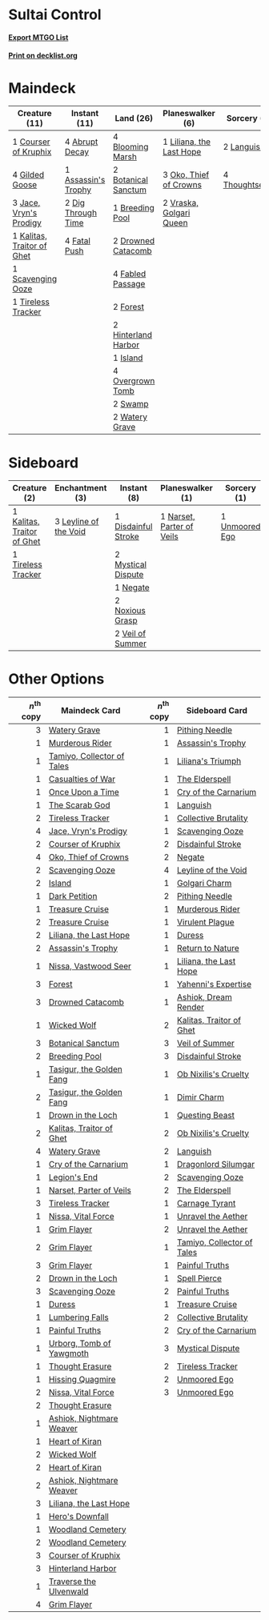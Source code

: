 # Sultai Control

#### [Export MTGO List](../collection/Sultai%20Control/Sultai%20Control.txt)
#### [Print on decklist.org](http://decklist.org/?deckmain=4%09Abrupt%20Decay%0A1%09Assassin's%20Trophy%0A4%09Blooming%20Marsh%0A2%09Botanical%20Sanctum%0A1%09Breeding%20Pool%0A1%09Courser%20of%20Kruphix%0A2%09Dig%20Through%20Time%0A2%09Drowned%20Catacomb%0A4%09Fabled%20Passage%0A4%09Fatal%20Push%0A2%09Forest%0A4%09Gilded%20Goose%0A2%09Hinterland%20Harbor%0A1%09Island%0A3%09Jace,%20Vryn's%20Prodigy%0A1%09Kalitas,%20Traitor%20of%20Ghet%0A2%09Languish%0A1%09Liliana,%20the%20Last%20Hope%0A3%09Oko,%20Thief%20of%20Crowns%0A4%09Overgrown%20Tomb%0A1%09Scavenging%20Ooze%0A2%09Swamp%0A4%09Thoughtseize%0A1%09Tireless%20Tracker%0A2%09Vraska,%20Golgari%20Queen%0A2%09Watery%20Grave&deckside=1%09Disdainful%20Stroke%0A1%09Kalitas,%20Traitor%20of%20Ghet%0A3%09Leyline%20of%20the%20Void%0A2%09Mystical%20Dispute%0A1%09Narset,%20Parter%20of%20Veils%0A1%09Negate%0A2%09Noxious%20Grasp%0A1%09Tireless%20Tracker%0A1%09Unmoored%20Ego%0A2%09Veil%20of%20Summer)
# Maindeck

|                                            Creature (11)                                            |                                         Instant (11)                                         |                                          Land (26)                                           |                                         Planeswalker (6)                                          |                                       Sorcery (6)                                       |
|-----------------------------------------------------------------------------------------------------|----------------------------------------------------------------------------------------------|----------------------------------------------------------------------------------------------|---------------------------------------------------------------------------------------------------|-----------------------------------------------------------------------------------------|
|1 [Courser of Kruphix](http://gatherer.wizards.com/Pages/Card/Details.aspx?multiverseid=442153)      |4 [Abrupt Decay](http://gatherer.wizards.com/Pages/Card/Details.aspx?multiverseid=456061)     |4 [Blooming Marsh](http://gatherer.wizards.com/Pages/Card/Details.aspx?multiverseid=417816)   |1 [Liliana, the Last Hope](http://gatherer.wizards.com/Pages/Card/Details.aspx?multiverseid=414388)|2 [Languish](http://gatherer.wizards.com/Pages/Card/Details.aspx?multiverseid=420731)    |
|4 [Gilded Goose](http://gatherer.wizards.com/Pages/Card/Details.aspx?multiverseid=473122)            |1 [Assassin's Trophy](http://gatherer.wizards.com/Pages/Card/Details.aspx?multiverseid=452902)|2 [Botanical Sanctum](http://gatherer.wizards.com/Pages/Card/Details.aspx?multiverseid=417817)|3 [Oko, Thief of Crowns](http://gatherer.wizards.com/Pages/Card/Details.aspx?multiverseid=473159)  |4 [Thoughtseize](http://gatherer.wizards.com/Pages/Card/Details.aspx?multiverseid=438676)|
|3 [Jace, Vryn's Prodigy](http://gatherer.wizards.com/Pages/Card/Details.aspx?multiverseid=398434)    |2 [Dig Through Time](http://gatherer.wizards.com/Pages/Card/Details.aspx?multiverseid=386518) |1 [Breeding Pool](http://gatherer.wizards.com/Pages/Card/Details.aspx?multiverseid=97088)     |2 [Vraska, Golgari Queen](http://gatherer.wizards.com/Pages/Card/Details.aspx?multiverseid=452963) |                                                                                         |
|1 [Kalitas, Traitor of Ghet](http://gatherer.wizards.com/Pages/Card/Details.aspx?multiverseid=407596)|4 [Fatal Push](http://gatherer.wizards.com/Pages/Card/Details.aspx?multiverseid=423724)       |2 [Drowned Catacomb](http://gatherer.wizards.com/Pages/Card/Details.aspx?multiverseid=430633) |                                                                                                   |                                                                                         |
|1 [Scavenging Ooze](http://gatherer.wizards.com/Pages/Card/Details.aspx?multiverseid=420783)         |                                                                                              |4 [Fabled Passage](http://gatherer.wizards.com/Pages/Card/Details.aspx?multiverseid=473206)   |                                                                                                   |                                                                                         |
|1 [Tireless Tracker](http://gatherer.wizards.com/Pages/Card/Details.aspx?multiverseid=409997)        |                                                                                              |2 [Forest](http://gatherer.wizards.com/Pages/Card/Details.aspx?multiverseid=439860)           |                                                                                                   |                                                                                         |
|                                                                                                     |                                                                                              |2 [Hinterland Harbor](http://gatherer.wizards.com/Pages/Card/Details.aspx?multiverseid=443128)|                                                                                                   |                                                                                         |
|                                                                                                     |                                                                                              |1 [Island](http://gatherer.wizards.com/Pages/Card/Details.aspx?multiverseid=439857)           |                                                                                                   |                                                                                         |
|                                                                                                     |                                                                                              |4 [Overgrown Tomb](http://gatherer.wizards.com/Pages/Card/Details.aspx?multiverseid=405103)   |                                                                                                   |                                                                                         |
|                                                                                                     |                                                                                              |2 [Swamp](http://gatherer.wizards.com/Pages/Card/Details.aspx?multiverseid=439858)            |                                                                                                   |                                                                                         |
|                                                                                                     |                                                                                              |2 [Watery Grave](http://gatherer.wizards.com/Pages/Card/Details.aspx?multiverseid=405114)     |                                                                                                   |                                                                                         |


# Sideboard

|                                            Creature (2)                                             |                                        Enchantment (3)                                         |                                         Instant (8)                                          |                                          Planeswalker (1)                                          |                                       Sorcery (1)                                       |
|-----------------------------------------------------------------------------------------------------|------------------------------------------------------------------------------------------------|----------------------------------------------------------------------------------------------|----------------------------------------------------------------------------------------------------|-----------------------------------------------------------------------------------------|
|1 [Kalitas, Traitor of Ghet](http://gatherer.wizards.com/Pages/Card/Details.aspx?multiverseid=407596)|3 [Leyline of the Void](http://gatherer.wizards.com/Pages/Card/Details.aspx?multiverseid=107682)|1 [Disdainful Stroke](http://gatherer.wizards.com/Pages/Card/Details.aspx?multiverseid=420705)|1 [Narset, Parter of Veils](http://gatherer.wizards.com/Pages/Card/Details.aspx?multiverseid=460988)|1 [Unmoored Ego](http://gatherer.wizards.com/Pages/Card/Details.aspx?multiverseid=452962)|
|1 [Tireless Tracker](http://gatherer.wizards.com/Pages/Card/Details.aspx?multiverseid=409997)        |                                                                                                |2 [Mystical Dispute](http://gatherer.wizards.com/Pages/Card/Details.aspx?multiverseid=473020) |                                                                                                    |                                                                                         |
|                                                                                                     |                                                                                                |1 [Negate](http://gatherer.wizards.com/Pages/Card/Details.aspx?multiverseid=423707)           |                                                                                                    |                                                                                         |
|                                                                                                     |                                                                                                |2 [Noxious Grasp](http://gatherer.wizards.com/Pages/Card/Details.aspx?multiverseid=466864)    |                                                                                                    |                                                                                         |
|                                                                                                     |                                                                                                |2 [Veil of Summer](http://gatherer.wizards.com/Pages/Card/Details.aspx?multiverseid=466952)   |                                                                                                    |                                                                                         |


# Other Options

|*n*<sup>th</sup> copy|                                            Maindeck Card                                            |*n*<sup>th</sup> copy|                                           Sideboard Card                                            |
|--------------------:|-----------------------------------------------------------------------------------------------------|--------------------:|-----------------------------------------------------------------------------------------------------|
|                    3|[Watery Grave](http://gatherer.wizards.com/Pages/Card/Details.aspx?multiverseid=405114)              |                    1|[Pithing Needle](http://gatherer.wizards.com/Pages/Card/Details.aspx?multiverseid=129526)            |
|                    1|[Murderous Rider](http://gatherer.wizards.com/Pages/Card/Details.aspx?multiverseid=473059)           |                    1|[Assassin's Trophy](http://gatherer.wizards.com/Pages/Card/Details.aspx?multiverseid=452902)         |
|                    1|[Tamiyo, Collector of Tales](http://gatherer.wizards.com/Pages/Card/Details.aspx?multiverseid=461147)|                    1|[Liliana's Triumph](http://gatherer.wizards.com/Pages/Card/Details.aspx?multiverseid=461025)         |
|                    1|[Casualties of War](http://gatherer.wizards.com/Pages/Card/Details.aspx?multiverseid=461114)         |                    1|[The Elderspell](http://gatherer.wizards.com/Pages/Card/Details.aspx?multiverseid=461016)            |
|                    1|[Once Upon a Time](http://gatherer.wizards.com/Pages/Card/Details.aspx?multiverseid=473131)          |                    1|[Cry of the Carnarium](http://gatherer.wizards.com/Pages/Card/Details.aspx?multiverseid=457214)      |
|                    1|[The Scarab God](http://gatherer.wizards.com/Pages/Card/Details.aspx?multiverseid=430834)            |                    1|[Languish](http://gatherer.wizards.com/Pages/Card/Details.aspx?multiverseid=420731)                  |
|                    2|[Tireless Tracker](http://gatherer.wizards.com/Pages/Card/Details.aspx?multiverseid=409997)          |                    1|[Collective Brutality](http://gatherer.wizards.com/Pages/Card/Details.aspx?multiverseid=414380)      |
|                    4|[Jace, Vryn's Prodigy](http://gatherer.wizards.com/Pages/Card/Details.aspx?multiverseid=398434)      |                    1|[Scavenging Ooze](http://gatherer.wizards.com/Pages/Card/Details.aspx?multiverseid=420783)           |
|                    2|[Courser of Kruphix](http://gatherer.wizards.com/Pages/Card/Details.aspx?multiverseid=442153)        |                    2|[Disdainful Stroke](http://gatherer.wizards.com/Pages/Card/Details.aspx?multiverseid=420705)         |
|                    4|[Oko, Thief of Crowns](http://gatherer.wizards.com/Pages/Card/Details.aspx?multiverseid=473159)      |                    2|[Negate](http://gatherer.wizards.com/Pages/Card/Details.aspx?multiverseid=423707)                    |
|                    2|[Scavenging Ooze](http://gatherer.wizards.com/Pages/Card/Details.aspx?multiverseid=420783)           |                    4|[Leyline of the Void](http://gatherer.wizards.com/Pages/Card/Details.aspx?multiverseid=107682)       |
|                    2|[Island](http://gatherer.wizards.com/Pages/Card/Details.aspx?multiverseid=439857)                    |                    1|[Golgari Charm](http://gatherer.wizards.com/Pages/Card/Details.aspx?multiverseid=405245)             |
|                    1|[Dark Petition](http://gatherer.wizards.com/Pages/Card/Details.aspx?multiverseid=398525)             |                    2|[Pithing Needle](http://gatherer.wizards.com/Pages/Card/Details.aspx?multiverseid=129526)            |
|                    1|[Treasure Cruise](http://gatherer.wizards.com/Pages/Card/Details.aspx?multiverseid=420718)           |                    1|[Murderous Rider](http://gatherer.wizards.com/Pages/Card/Details.aspx?multiverseid=473059)           |
|                    2|[Treasure Cruise](http://gatherer.wizards.com/Pages/Card/Details.aspx?multiverseid=420718)           |                    1|[Virulent Plague](http://gatherer.wizards.com/Pages/Card/Details.aspx?multiverseid=394739)           |
|                    2|[Liliana, the Last Hope](http://gatherer.wizards.com/Pages/Card/Details.aspx?multiverseid=414388)    |                    1|[Duress](http://gatherer.wizards.com/Pages/Card/Details.aspx?multiverseid=14557)                     |
|                    2|[Assassin's Trophy](http://gatherer.wizards.com/Pages/Card/Details.aspx?multiverseid=452902)         |                    1|[Return to Nature](http://gatherer.wizards.com/Pages/Card/Details.aspx?multiverseid=461102)          |
|                    1|[Nissa, Vastwood Seer](http://gatherer.wizards.com/Pages/Card/Details.aspx?multiverseid=398438)      |                    1|[Liliana, the Last Hope](http://gatherer.wizards.com/Pages/Card/Details.aspx?multiverseid=414388)    |
|                    3|[Forest](http://gatherer.wizards.com/Pages/Card/Details.aspx?multiverseid=439860)                    |                    1|[Yahenni's Expertise](http://gatherer.wizards.com/Pages/Card/Details.aspx?multiverseid=423742)       |
|                    3|[Drowned Catacomb](http://gatherer.wizards.com/Pages/Card/Details.aspx?multiverseid=430633)          |                    1|[Ashiok, Dream Render](http://gatherer.wizards.com/Pages/Card/Details.aspx?multiverseid=461155)      |
|                    1|[Wicked Wolf](http://gatherer.wizards.com/Pages/Card/Details.aspx?multiverseid=473143)               |                    2|[Kalitas, Traitor of Ghet](http://gatherer.wizards.com/Pages/Card/Details.aspx?multiverseid=407596)  |
|                    3|[Botanical Sanctum](http://gatherer.wizards.com/Pages/Card/Details.aspx?multiverseid=417817)         |                    3|[Veil of Summer](http://gatherer.wizards.com/Pages/Card/Details.aspx?multiverseid=466952)            |
|                    2|[Breeding Pool](http://gatherer.wizards.com/Pages/Card/Details.aspx?multiverseid=97088)              |                    3|[Disdainful Stroke](http://gatherer.wizards.com/Pages/Card/Details.aspx?multiverseid=420705)         |
|                    1|[Tasigur, the Golden Fang](http://gatherer.wizards.com/Pages/Card/Details.aspx?multiverseid=391937)  |                    1|[Ob Nixilis's Cruelty](http://gatherer.wizards.com/Pages/Card/Details.aspx?multiverseid=461028)      |
|                    2|[Tasigur, the Golden Fang](http://gatherer.wizards.com/Pages/Card/Details.aspx?multiverseid=391937)  |                    1|[Dimir Charm](http://gatherer.wizards.com/Pages/Card/Details.aspx?multiverseid=455914)               |
|                    1|[Drown in the Loch](http://gatherer.wizards.com/Pages/Card/Details.aspx?multiverseid=473150)         |                    1|[Questing Beast](http://gatherer.wizards.com/Pages/Card/Details.aspx?multiverseid=473133)            |
|                    2|[Kalitas, Traitor of Ghet](http://gatherer.wizards.com/Pages/Card/Details.aspx?multiverseid=407596)  |                    2|[Ob Nixilis's Cruelty](http://gatherer.wizards.com/Pages/Card/Details.aspx?multiverseid=461028)      |
|                    4|[Watery Grave](http://gatherer.wizards.com/Pages/Card/Details.aspx?multiverseid=405114)              |                    2|[Languish](http://gatherer.wizards.com/Pages/Card/Details.aspx?multiverseid=420731)                  |
|                    1|[Cry of the Carnarium](http://gatherer.wizards.com/Pages/Card/Details.aspx?multiverseid=457214)      |                    1|[Dragonlord Silumgar](http://gatherer.wizards.com/Pages/Card/Details.aspx?multiverseid=394550)       |
|                    1|[Legion's End](http://gatherer.wizards.com/Pages/Card/Details.aspx?multiverseid=466860)              |                    2|[Scavenging Ooze](http://gatherer.wizards.com/Pages/Card/Details.aspx?multiverseid=420783)           |
|                    1|[Narset, Parter of Veils](http://gatherer.wizards.com/Pages/Card/Details.aspx?multiverseid=460988)   |                    2|[The Elderspell](http://gatherer.wizards.com/Pages/Card/Details.aspx?multiverseid=461016)            |
|                    3|[Tireless Tracker](http://gatherer.wizards.com/Pages/Card/Details.aspx?multiverseid=409997)          |                    1|[Carnage Tyrant](http://gatherer.wizards.com/Pages/Card/Details.aspx?multiverseid=435334)            |
|                    1|[Nissa, Vital Force](http://gatherer.wizards.com/Pages/Card/Details.aspx?multiverseid=417736)        |                    1|[Unravel the Aether](http://gatherer.wizards.com/Pages/Card/Details.aspx?multiverseid=378515)        |
|                    1|[Grim Flayer](http://gatherer.wizards.com/Pages/Card/Details.aspx?multiverseid=414489)               |                    2|[Unravel the Aether](http://gatherer.wizards.com/Pages/Card/Details.aspx?multiverseid=378515)        |
|                    2|[Grim Flayer](http://gatherer.wizards.com/Pages/Card/Details.aspx?multiverseid=414489)               |                    1|[Tamiyo, Collector of Tales](http://gatherer.wizards.com/Pages/Card/Details.aspx?multiverseid=461147)|
|                    3|[Grim Flayer](http://gatherer.wizards.com/Pages/Card/Details.aspx?multiverseid=414489)               |                    1|[Painful Truths](http://gatherer.wizards.com/Pages/Card/Details.aspx?multiverseid=401981)            |
|                    2|[Drown in the Loch](http://gatherer.wizards.com/Pages/Card/Details.aspx?multiverseid=473150)         |                    1|[Spell Pierce](http://gatherer.wizards.com/Pages/Card/Details.aspx?multiverseid=425876)              |
|                    3|[Scavenging Ooze](http://gatherer.wizards.com/Pages/Card/Details.aspx?multiverseid=420783)           |                    2|[Painful Truths](http://gatherer.wizards.com/Pages/Card/Details.aspx?multiverseid=401981)            |
|                    1|[Duress](http://gatherer.wizards.com/Pages/Card/Details.aspx?multiverseid=14557)                     |                    1|[Treasure Cruise](http://gatherer.wizards.com/Pages/Card/Details.aspx?multiverseid=420718)           |
|                    1|[Lumbering Falls](http://gatherer.wizards.com/Pages/Card/Details.aspx?multiverseid=401943)           |                    2|[Collective Brutality](http://gatherer.wizards.com/Pages/Card/Details.aspx?multiverseid=414380)      |
|                    1|[Painful Truths](http://gatherer.wizards.com/Pages/Card/Details.aspx?multiverseid=401981)            |                    2|[Cry of the Carnarium](http://gatherer.wizards.com/Pages/Card/Details.aspx?multiverseid=457214)      |
|                    1|[Urborg, Tomb of Yawgmoth](http://gatherer.wizards.com/Pages/Card/Details.aspx?multiverseid=383425)  |                    3|[Mystical Dispute](http://gatherer.wizards.com/Pages/Card/Details.aspx?multiverseid=473020)          |
|                    1|[Thought Erasure](http://gatherer.wizards.com/Pages/Card/Details.aspx?multiverseid=452956)           |                    2|[Tireless Tracker](http://gatherer.wizards.com/Pages/Card/Details.aspx?multiverseid=409997)          |
|                    1|[Hissing Quagmire](http://gatherer.wizards.com/Pages/Card/Details.aspx?multiverseid=407681)          |                    2|[Unmoored Ego](http://gatherer.wizards.com/Pages/Card/Details.aspx?multiverseid=452962)              |
|                    2|[Nissa, Vital Force](http://gatherer.wizards.com/Pages/Card/Details.aspx?multiverseid=417736)        |                    3|[Unmoored Ego](http://gatherer.wizards.com/Pages/Card/Details.aspx?multiverseid=452962)              |
|                    2|[Thought Erasure](http://gatherer.wizards.com/Pages/Card/Details.aspx?multiverseid=452956)           |                     |                                                                                                     |
|                    1|[Ashiok, Nightmare Weaver](http://gatherer.wizards.com/Pages/Card/Details.aspx?multiverseid=373500)  |                     |                                                                                                     |
|                    1|[Heart of Kiran](http://gatherer.wizards.com/Pages/Card/Details.aspx?multiverseid=423820)            |                     |                                                                                                     |
|                    2|[Wicked Wolf](http://gatherer.wizards.com/Pages/Card/Details.aspx?multiverseid=473143)               |                     |                                                                                                     |
|                    2|[Heart of Kiran](http://gatherer.wizards.com/Pages/Card/Details.aspx?multiverseid=423820)            |                     |                                                                                                     |
|                    2|[Ashiok, Nightmare Weaver](http://gatherer.wizards.com/Pages/Card/Details.aspx?multiverseid=373500)  |                     |                                                                                                     |
|                    3|[Liliana, the Last Hope](http://gatherer.wizards.com/Pages/Card/Details.aspx?multiverseid=414388)    |                     |                                                                                                     |
|                    1|[Hero's Downfall](http://gatherer.wizards.com/Pages/Card/Details.aspx?multiverseid=373575)           |                     |                                                                                                     |
|                    1|[Woodland Cemetery](http://gatherer.wizards.com/Pages/Card/Details.aspx?multiverseid=443136)         |                     |                                                                                                     |
|                    2|[Woodland Cemetery](http://gatherer.wizards.com/Pages/Card/Details.aspx?multiverseid=443136)         |                     |                                                                                                     |
|                    3|[Courser of Kruphix](http://gatherer.wizards.com/Pages/Card/Details.aspx?multiverseid=442153)        |                     |                                                                                                     |
|                    3|[Hinterland Harbor](http://gatherer.wizards.com/Pages/Card/Details.aspx?multiverseid=443128)         |                     |                                                                                                     |
|                    1|[Traverse the Ulvenwald](http://gatherer.wizards.com/Pages/Card/Details.aspx?multiverseid=409998)    |                     |                                                                                                     |
|                    4|[Grim Flayer](http://gatherer.wizards.com/Pages/Card/Details.aspx?multiverseid=414489)               |                     |                                                                                                     |

